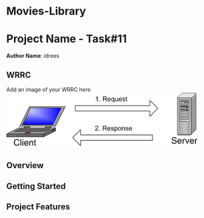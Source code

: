# Movies-Library
# Project Name - Task#11

**Author Name**: idrees

## WRRC
Add an image of your WRRC here
!["wrrc"](03000003.png)

## Overview

## Getting Started
<!-- first of all we make repo and then clone it to our local machin and creat new branch then work on it -->
<!-- we start ti configure express lip and call it  -->
<!-- we call data from data.jeson using require -->
<!-- i use constructore to format the data  -->
<!-- we make two functions one for home page and another for favorite -->
<!-- Create a route with a method of get and a path of /for home page and /favorite for favorite page -->

## Project Features
<!-- my app show moves name and moves poster and overview for each move -->